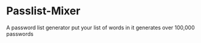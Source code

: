 # Passlist-Mixer
A password list generator put your list of words in it generates over 100,000 passwords
